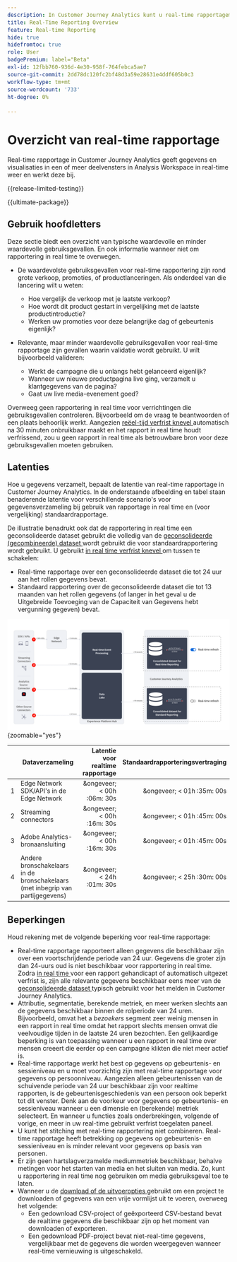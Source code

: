 ```yaml
---
description: In Customer Journey Analytics kunt u real-time rapportagemogelijkheden gebruiken.
title: Real-Time Reporting Overview
feature: Real-time Reporting
hide: true
hidefromtoc: true
role: User
badgePremium: label="Beta"
exl-id: 12fbb760-936d-4e30-958f-764febca5ae7
source-git-commit: 2dd78dc120fc2bf48d3a59e28631e4ddf605b0c3
workflow-type: tm+mt
source-wordcount: '733'
ht-degree: 0%

---
```


# Overzicht van real-time rapportage

Real-time rapportage in Customer Journey Analytics geeft gegevens en visualisaties in een of meer deelvensters in Analysis Workspace in real-time weer en werkt deze bij.

{{release-limited-testing}}

{{ultimate-package}}

## Gebruik hoofdletters

Deze sectie biedt een overzicht van typische waardevolle en minder waardevolle gebruiksgevallen. En ook informatie wanneer niet om rapportering in real time te overwegen.

* De waardevolste gebruiksgevallen voor real-time rapportering zijn rond grote verkoop, promoties, of productlanceringen.
Als onderdeel van die lancering wilt u weten:

   * Hoe vergelijk de verkoop met je laatste verkoop?
   * Hoe wordt dit product gestart in vergelijking met de laatste productintroductie?
   * Werken uw promoties voor deze belangrijke dag of gebeurtenis eigenlijk?

* Relevante, maar minder waardevolle gebruiksgevallen voor real-time rapportage zijn gevallen waarin validatie wordt gebruikt.
U wilt bijvoorbeeld valideren:

   * Werkt de campagne die u onlangs hebt gelanceerd eigenlijk?
   * Wanneer uw nieuwe productpagina live ging, verzamelt u klantgegevens van de pagina?
   * Gaat uw live media-evenement goed?

Overweeg geen rapportering in real time voor verrichtingen die gebruiksgevallen controleren. Bijvoorbeeld om de vraag te beantwoorden of een plaats behoorlijk werkt. Aangezien [ reëel-tijd verfrist knevel ](use-real-time.md) automatisch na 30 minuten onbruikbaar maakt en het rapport in real time houdt verfrissend, zou u geen rapport in real time als betrouwbare bron voor deze gebruiksgevallen moeten gebruiken.


## Latenties

Hoe u gegevens verzamelt, bepaalt de latentie van real-time rapportage in Customer Journey Analytics. In de onderstaande afbeelding en tabel staan benaderende latentie voor verschillende scenario&#39;s voor gegevensverzameling bij gebruik van rapportage in real time en (voor vergelijking) standaardrapportage.

De illustratie benadrukt ook dat de rapportering in real time een geconsolideerde dataset gebruikt die volledig van de [ geconsolideerde (gecombineerde) dataset ](/help/connections/combined-dataset.md) wordt gebruikt die voor standaardrapportering wordt gebruikt. U gebruikt [ in real time verfrist knevel ](use-real-time.md) om tussen te schakelen:

* Real-time rapportage over een geconsolideerde dataset die tot 24 uur aan het rollen gegevens bevat.
* Standaard rapportering over de geconsolideerde dataset die tot 13 maanden van het rollen gegevens (of langer in het geval u de Uitgebreide Toevoeging van de Capaciteit van Gegevens hebt vergunning gegeven) bevat.

![ Echt - tijd rapporterend ](assets/real-time-reporting-latencies.svg){zoomable="yes"}

| | Dataverzameling | Latentie voor realtime rapportage | Standaardrapporteringsvertraging |
|:---:|---|--:|--:|
| 1 | Edge Network SDK/API&#39;s in de Edge Network | &ongeveer; &lt; 00h :06m: 30s | &ongeveer; &lt; 01h :35m: 00s |
| 2 | Streaming connectors | &ongeveer; &lt; 00h :16m: 30s | &ongeveer; &lt; 01h :45m: 00s |
| 3 | Adobe Analytics-bronaansluiting | &ongeveer; &lt; 00h :16m: 30s | &ongeveer; &lt; 01h :45m: 00s |
| 4 | Andere bronschakelaars in de bronschakelaars (met inbegrip van partijgegevens) | &ongeveer; &lt; 24h :01m: 30s | &ongeveer; &lt; 25h :30m: 00s |


## Beperkingen

Houd rekening met de volgende beperking voor real-time rapportage:

* Real-time rapportage rapporteert alleen gegevens die beschikbaar zijn over een voortschrijdende periode van 24 uur. Gegevens die groter zijn dan   24-uurs oud is niet beschikbaar voor rapportering in real time. Zodra [ in real time ](use-real-time.md) voor een rapport gehandicapt of automatisch uitgezet verfrist is, zijn alle relevante gegevens beschikbaar eens meer van de [ geconsolideerde dataset ](/help/connections/combined-dataset.md) typisch gebruikt voor het melden in Customer Journey Analytics.
* Attributie, segmentatie, berekende metriek, en meer werken slechts aan de gegevens beschikbaar binnen de rolperiode van 24 uren. Bijvoorbeeld, omvat het a *bezoekers* segment zeer weinig mensen in een rapport in real time omdat het rapport slechts mensen omvat die veelvoudige tijden in de laatste 24 uren bezochten. Een gelijkaardige beperking is van toepassing wanneer u een rapport in real time over mensen creeert die eerder op een campagne klikten die niet meer actief is.
* Real-time rapportage werkt het best op gegevens op gebeurtenis- en sessieniveau en u moet voorzichtig zijn met real-time rapportage voor gegevens op persoonniveau. Aangezien alleen gebeurtenissen van de schuivende periode van 24 uur beschikbaar zijn voor realtime rapporten, is de gebeurtenisgeschiedenis van een persoon ook beperkt tot dit venster. Denk aan de voorkeur voor gegevens op gebeurtenis- en sessieniveau wanneer u een dimensie en (berekende) metriek selecteert. En wanneer u functies zoals onderbrekingen, volgende of vorige, en meer in uw real-time gebruikt verfrist toegelaten paneel.
* U kunt het stitching met real-time rapportering niet combineren. Real-time rapportage heeft betrekking op gegevens op gebeurtenis- en sessieniveau en is minder relevant voor gegevens op basis van personen.
* Er zijn geen hartslagverzamelde mediummetriek beschikbaar, behalve metingen voor het starten van media en het sluiten van media. Zo, kunt u rapportering in real time nog gebruiken om media gebruiksgeval toe te laten.
* Wanneer u de [ download of de uitvoeropties ](/help/analysis-workspace/export/download-send.md) gebruikt om een project te downloaden of gegevens van een vrije vormlijst uit te voeren, overweeg het volgende:
   * Een gedownload CSV-project of geëxporteerd CSV-bestand bevat de realtime gegevens die beschikbaar zijn op het moment van downloaden of exporteren.
   * Een gedownload PDF-project bevat niet-real-time gegevens, vergelijkbaar met de gegevens die worden weergegeven wanneer real-time vernieuwing is uitgeschakeld.
